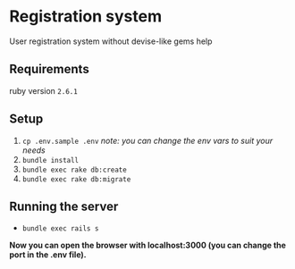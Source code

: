 # Registration system
User registration system without devise-like gems help

## Requirements
ruby version `2.6.1`

## Setup

1. `cp .env.sample .env` *note: you can change the env vars to suit your needs*
2. `bundle install`
3. `bundle exec rake db:create`
4. `bundle exec rake db:migrate`

## Running the server
- `bundle exec rails s`

**Now you can open the browser with localhost:3000 (you can change the port in the .env file).**
